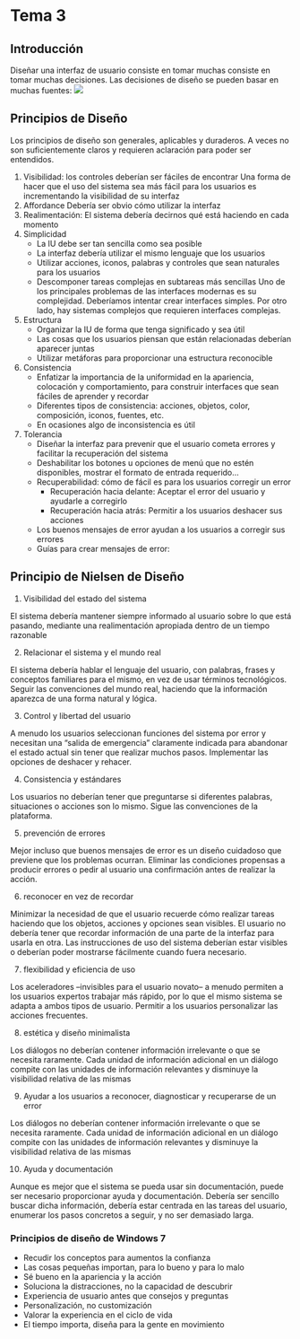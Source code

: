 # Tema 3
## Introducción 
Diseñar una interfaz de usuario consiste en tomar muchas consiste en tomar muchas decisiones. Las decisiones de diseño se pueden basar en muchas fuentes:
![](https://media.discordapp.net/attachments/705068953315311717/828982908059910204/unknown.png)

## Principios de Diseño 
Los principios de diseño son generales, aplicables y duraderos. A veces no son suficientemente claros y requieren aclaración para poder ser entendidos. 


 1. Visibilidad: los controles deberían ser fáciles de encontrar
Una forma de hacer que el uso del sistema sea más fácil para los usuarios es incrementando la visibilidad de su interfaz
 2. Affordance Debería ser obvio cómo utilizar la interfaz
 3. Realimentación: El sistema debería decirnos qué está haciendo en cada momento
 4. Simplicidad
	 - La IU debe ser tan sencilla como sea posible
	 - La interfaz debería utilizar el mismo lenguaje que los usuarios
	 - Utilizar acciones, iconos, palabras y controles que sean naturales para los usuarios
	 - Descomponer tareas complejas en subtareas más sencillas
Uno de los principales problemas de las interfaces modernas es su complejidad. Deberíamos intentar crear interfaces simples. Por otro lado, hay sistemas complejos que requieren interfaces complejas.
 5. Estructura
	 - Organizar la IU de forma que tenga significado y sea útil
	 - Las cosas que los usuarios piensan que están relacionadas deberían aparecer juntas
	 - Utilizar metáforas para proporcionar una estructura reconocible
 6. Consistencia
	 - Enfatizar la importancia de la uniformidad en la apariencia, colocación y comportamiento, para construir interfaces que sean fáciles de aprender y recordar
	 - Diferentes tipos de consistencia: acciones, objetos, color, composición, iconos, fuentes, etc.
	 - En ocasiones algo de inconsistencia es útil
 7. Tolerancia
	 - Diseñar la interfaz para prevenir que el usuario cometa errores y facilitar la recuperación del sistema
	 - Deshabilitar los botones u opciones de menú que no estén disponibles, mostrar el formato de entrada requerido…
	 - Recuperabilidad: cómo de fácil es para los usuarios corregir un error
		 - Recuperación hacia delante: Aceptar el error del usuario y ayudarle a corregirlo
		 - Recuperación hacia atrás: Permitir a los usuarios deshacer sus acciones
	 - Los buenos mensajes de error ayudan a los usuarios a corregir sus errores
	 - Guías para crear mensajes de error:

## Principio de Nielsen de Diseño

1. Visibilidad del estado del sistema

El sistema debería mantener siempre informado al usuario sobre lo que está pasando, mediante una realimentación apropiada dentro de un tiempo razonable

2. Relacionar el sistema y el mundo real

El sistema debería hablar el lenguaje del usuario, con palabras, frases y conceptos familiares para el mismo, en vez de usar términos tecnológicos. Seguir las convenciones del mundo real, haciendo que la información aparezca de una forma natural y lógica.

3. Control y libertad del usuario

A menudo los usuarios seleccionan funciones del sistema por error y necesitan una “salida de emergencia” claramente indicada para abandonar el estado actual sin tener que realizar muchos pasos. Implementar las opciones de deshacer y rehacer.	

4. Consistencia y estándares

Los usuarios no deberían tener que preguntarse si diferentes palabras, situaciones o acciones son lo mismo. Sigue las convenciones de la plataforma.

5. prevención de errores

Mejor incluso que buenos mensajes de error es un diseño cuidadoso que previene que los problemas ocurran. Eliminar las condiciones propensas a producir errores o pedir al usuario una confirmación antes de realizar la acción.

6. reconocer en vez de recordar

Minimizar la necesidad de que el usuario recuerde cómo realizar tareas haciendo que los objetos, acciones y opciones sean visibles. El usuario no debería tener que recordar información de una parte de la interfaz para usarla en otra. Las instrucciones de uso del sistema deberían estar visibles o deberían poder mostrarse fácilmente cuando fuera necesario.

7. flexibilidad y eficiencia de uso

Los aceleradores –invisibles para el usuario novato– a menudo permiten a los usuarios expertos trabajar más rápido, por lo que el mismo sistema se adapta a ambos tipos de usuario. Permitir a los usuarios personalizar las acciones frecuentes.

8. estética y diseño minimalista

Los diálogos no deberían contener información irrelevante o que se necesita raramente. Cada unidad de información adicional en un diálogo compite con las unidades de información relevantes y disminuye la visibilidad relativa de las mismas

9. Ayudar a los usuarios a reconocer, diagnosticar y recuperarse de un error

Los diálogos no deberían contener información irrelevante o que se necesita raramente. Cada unidad de información adicional en un diálogo compite con las unidades de información relevantes y disminuye la visibilidad relativa de las mismas

10. Ayuda y documentación

Aunque es mejor que el sistema se pueda usar sin documentación, puede ser necesario proporcionar ayuda y documentación. Debería ser sencillo buscar dicha información, debería estar centrada en las tareas del usuario, enumerar los pasos concretos a seguir, y no ser demasiado larga.
  
  

### Principios de diseño de Windows 7

- Recudir los conceptos para aumentos la confianza
- Las cosas pequeñas importan, para lo bueno y para lo malo
- Sé bueno en la apariencia y la acción
- Soluciona la distracciones, no la capacidad de descubrir
- Experiencia de usuario antes que consejos y preguntas
- Personalización, no customización
- Valorar la experiencia en el ciclo de vida
- El tiempo importa, diseña para la gente en movimiento
